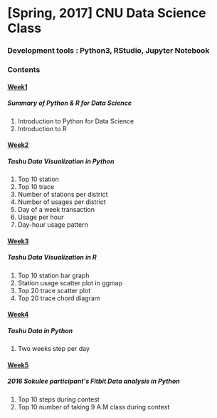 # [Spring, 2017] CNU Data Science Class

### Development tools : Python3, RStudio, Jupyter Notebook
### Contents
#### [Week1](https://github.com/Yoon-jae/Spring_2017_DataScience/tree/master/Week1)
##### Summary of Python & R for Data Science
1. Introduction to Python for Data Science
2. Introduction to R

#### [Week2](https://github.com/Yoon-jae/Spring_2017_DataScience/tree/master/Week2)
##### Tashu Data Visualization in Python
1. Top 10 station
2. Top 10 trace
3. Number of stations per district
4. Number of usages per district
5. Day of a week transaction
6. Usage per hour
7. Day-hour usage pattern

#### [Week3](https://github.com/Yoon-jae/Spring_2017_DataScience/tree/master/Week3)
##### Tashu Data Visualization in R
1. Top 10 station bar graph
2. Station usage scatter plot in ggmap
3. Top 20 trace scatter plot
4. Top 20 trace chord diagram

#### [Week4](https://github.com/Yoon-jae/Spring_2017_DataScience/tree/master/Week4)
##### Tashu Data in Python
1. Two weeks step per day

#### [Week5](https://github.com/Yoon-jae/Spring_2017_DataScience/tree/master/Week5)
##### 2016 Sokulee participant's Fitbit Data analysis in Python
1. Top 10 steps during contest
2. Top 10 number of taking 9 A.M class during contest
